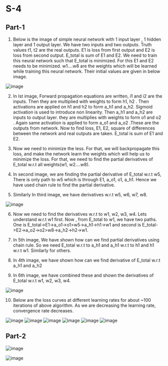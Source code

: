 # S-4

## Part-1
1. Below is the image of simple neural network with 1 input layer , 1 hidden layer and 1 output layer. We have two inputs and two outputs. 
Truth values t1, t2 are the real outputs. E1 is loss from first output and E2 is loss from second output. E_total is sum of E1 and E2.
We need to train this neural network such that E_total is minimized. For this E1 and E2 needs to be minimized.
w1....w8 are the weights which will be learned while training this neural network. Their initial values are given in below image.

![image](https://user-images.githubusercontent.com/109232157/212311429-bd95b046-4315-42c3-bc0c-7a32f9cec857.png)

2. In Ist image, Forward propagation equations are written, i1 and i2 are the inputs. Then they are multiplied with weights to form h1, h2 . Then activations are applied on h1 and h2 to form a_h1 and a_h2. Sigmoid activation is used to introduce non linearity. Then a_h1 and a_h2 are inputs to output layer. they are multiplies with weights to form o1 and o2 . Again same activation is applied to form a_o1 and a_o2 .These are the outputs from network. Now to find loss, E1, E2, square of differences between the network and real outputs are taken. E_total is sum of E1 and E2.

3. Now we need to minimize the less. For that, we will backpropagate this loss, and make the network learn the weights which will help us to minimize the loss. 
For that, we need to find the partial derivatives of E_total w.r.t all weights(w1, w2....w8).

4. In second image, we are finding the partial derivative of E_total w.r.t w5, There is only path to w5 which is through E1, a_o1, o1, a_h1. Hence we have used chain rule to find the partial derivative.

5. Similarly In third image, we have derivatives w.r.t w5, w6, w7, w8.

![image](https://user-images.githubusercontent.com/109232157/212311846-8bf68cfb-39ce-441d-8dc5-85ca86897047.png)

6. Now we need to find the derivatives w.r.t to w1, w2, w3, w4. Lets understand w.r.t w1 first. Now , from E_total to w1, we have two paths. One is E_total->E1->a_o1->o1>w5->a_h1->h1->w1 and second is E_total->E2->a_o2->o2>w8->a_h2->h2->w1. 

7. In 5th image, We have shown how can we find partial derivatives using chain rule. So we need E_total w.r.t to a_h1 and a_h1 w.r.t to h1 and h1 w.r.t w1. Similarly for others.

8. In 4th image, we have shown how can we find derivative of E_total w.r.t a_h1 and a_h2

9. In 6th image, we have combined these and shown the derivatives of E_total w.r.t w1, w2, w3, w4.

![image](https://user-images.githubusercontent.com/109232157/212311978-92316dc3-fa0e-49ac-b207-ca4a387e8df3.png)

10. Below are the loss curves at different learning rates for about ~100 iterations of above algorithm. As we are decreasing the learning rate, convergence rate decreases. 

![image](https://user-images.githubusercontent.com/109232157/212312507-7e8d16c4-50ac-42d6-8f56-9d1912c1cca9.png) ![image](https://user-images.githubusercontent.com/109232157/212312320-d3d05bc7-9754-4606-a076-8db58038080c.png) 
![image](https://user-images.githubusercontent.com/109232157/212312785-c8f15078-0811-433f-a06f-92f8d21cc49a.png) ![image](https://user-images.githubusercontent.com/109232157/212312924-16a3ee61-31e4-4747-b4c6-ab032f909d0c.png)
![image](https://user-images.githubusercontent.com/109232157/212313118-d0f00b54-410d-497e-9875-bd4f26961cb0.png) ![image](https://user-images.githubusercontent.com/109232157/212313198-a2458368-feb6-4580-82ce-a2e7206b8866.png)


## Part-2

![image](https://user-images.githubusercontent.com/109232157/212314039-4e0f18f1-58bb-42d2-bfda-43f154899a0f.png)

![image](https://user-images.githubusercontent.com/109232157/212314162-4fa4b564-2481-40de-b1f7-05e1d7cdca06.png)




